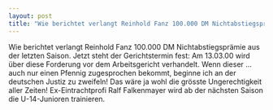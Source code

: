 ```yaml
---
layout: post
title: "Wie berichtet verlangt Reinhold Fanz 100.000 DM Nichtabstiegsprämie aus der letzten Saison."
---
```


Wie berichtet verlangt Reinhold Fanz 100.000 DM Nichtabstiegsprämie aus der letzten Saison. Jetzt steht der Gerichtstermin fest: Am 13.03.00 wird über diese Forderung vor dem Arbeitsgericht verhandelt. Wenn dieser ... auch nur einen Pfennig zugesprochen bekommt, beginne ich an der deutschen Justiz zu zweifeln! Das wäre ja wohl die grösste Ungerechtigkeit aller Zeiten! Ex-Eintrachtprofi Ralf Falkenmayer wird ab der nächsten Saison die U-14-Junioren trainieren.
